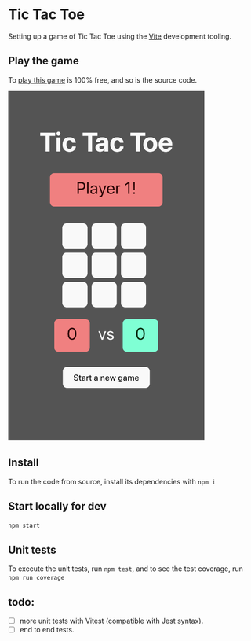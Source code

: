 # Tic Tac Toe
Setting up a game of Tic Tac Toe using the [Vite](https://vitejs.dev/) development tooling.

## Play the game
To [play this game](https://ebabel-eu.github.io/tic-tac-toe-vite/) is 100% free, and so is the source code.

![play Tic Tac Toe](screenshot_400x.png)

## Install
To run the code from source, install its dependencies with `npm i`

## Start locally for dev
`npm start`

## Unit tests
To execute the unit tests, run `npm test`, and to see the test coverage, run `npm run coverage`

## todo:
- [ ] more unit tests with Vitest (compatible with Jest syntax).
- [ ] end to end tests.
